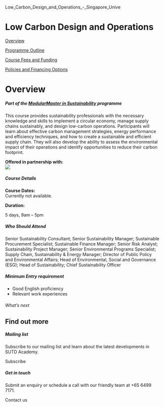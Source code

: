 Low_Carbon_Design_and_Operations_-_Singapore_Unive



Low Carbon Design and Operations
================================

[Overview](/course/low-carbon-design-and-operations/#tabs)

[Programme Outline](/course/low-carbon-design-and-operations/programme-outline/#tabs)

[Course Fees and Funding](/course/low-carbon-design-and-operations/course-fees-and-funding/#tabs)

[Policies and Financing Options](/course/low-carbon-design-and-operations/policies-and-financing-options/#tabs)

Overview
========

##### **Part of the [ModularMaster in Sustainability](/repo/course/modularmaster-certificate-in-sustainability/) programme**

This course provides sustainability professionals with the necessary knowledge and skills to implement a circular economy, manage supply chains sustainably, and design low-carbon operations. Participants will learn about effective carbon management strategies, energy performance and efficiency techniques, and how to create a sustainable and efficient supply chain. They will also develop the ability to assess the environmental impact of their operations and identify opportunities to reduce their carbon footprint.

**Offered in partnership with:  
![](https://www.sutd.edu.sg/wp-content/uploads/2024/12/Eden-Logo_Transparent-2.png?w=120)**

##### **Course Details**

**Course Dates:**  
Currently not available.

**Duration:**

5 days, 9am – 5pm

##### **Who Should Attend**

Senior Sustainability Consultant; Senior Sustainability Manager; Sustainable Procurement Specialist; Sustainable Finance Manager; Senior Risk Analyst; Sustainability Project Manager; Senior Environmental Programs Specialist; Supply Chain, Sustainability & Energy Manager; Director of Public Policy and Environmental Affairs; Head of Environmental, Social and Governance (ESG); Head of Sustainability; Chief Sustainability Officer

##### **Minimum Entry requirement**

* Good English proficiency
* Relevant work experiences

###### What’s next

Find out more
-------------

##### Mailing list

Subscribe to our mailing list and learn about the latest developments in SUTD Academy.

Subscribe

##### Get in touch

Submit an enquiry or schedule a call with our friendly team at +65 6499 7171.

Contact us

